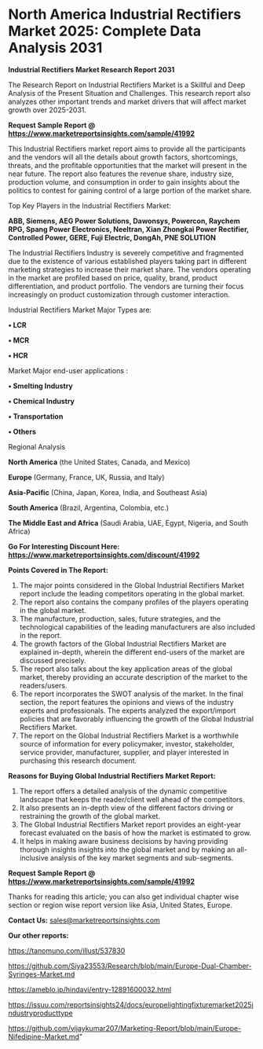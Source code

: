 # North America Industrial Rectifiers Market 2025: Complete Data Analysis 2031

<strong>Industrial Rectifiers Market Research Report 2031</strong>

The Research Report on Industrial Rectifiers Market is a Skillful and Deep Analysis of the Present Situation and Challenges. This research report also analyzes other important trends and market drivers that will affect market growth over 2025-2031.

<strong>Request Sample Report @ <a href=https://www.marketreportsinsights.com/sample/41992>https://www.marketreportsinsights.com/sample/41992</a></strong>

This Industrial Rectifiers market report aims to provide all the participants and the vendors will all the details about growth factors, shortcomings, threats, and the profitable opportunities that the market will present in the near future. The report also features the revenue share, industry size, production volume, and consumption in order to gain insights about the politics to contest for gaining control of a large portion of the market share.

Top Key Players in the Industrial Rectifiers Market:

<strong>ABB, Siemens, AEG Power Solutions, Dawonsys, Powercon, Raychem RPG, Spang Power Electronics, Neeltran, Xian Zhongkai Power Rectifier, Controlled Power, GERE, Fuji Electric, DongAh, PNE SOLUTION</strong>

The Industrial Rectifiers Industry is severely competitive and fragmented due to the existence of various established players taking part in different marketing strategies to increase their market share. The vendors operating in the market are profiled based on price, quality, brand, product differentiation, and product portfolio. The vendors are turning their focus increasingly on product customization through customer interaction.

Industrial Rectifiers Market Major Types are:

<strong>•  LCR

•  MCR

•  HCR</strong>

Market Major end-user applications :

<strong>•  Smelting Industry

•  Chemical Industry

•  Transportation

•  Others</strong>

Regional Analysis

</u><strong><b>North America</b></strong> (the United States, Canada, and Mexico)

<strong><b>Europe </b></strong>(Germany, France, UK, Russia, and Italy)

<strong><b>Asia-Pacific</b></strong> (China, Japan, Korea, India, and Southeast Asia)

<strong><b>South America</b></strong> (Brazil, Argentina, Colombia, etc.)

<strong><b>The Middle East and Africa</b></strong> (Saudi Arabia, UAE, Egypt, Nigeria, and South Africa)

<strong>Go For Interesting Discount Here: <a href=https://www.marketreportsinsights.com/discount/41992>https://www.marketreportsinsights.com/discount/41992</a></strong>

<strong>Points Covered in The Report:</strong>
<ol>
  <li>The major points considered in the Global Industrial Rectifiers Market report include the leading competitors operating in the global market.</li>
  <li>The report also contains the company profiles of the players operating in the global market.</li>
  <li>The manufacture, production, sales, future strategies, and the technological capabilities of the leading manufacturers are also included in the report.</li>
  <li>The growth factors of the Global Industrial Rectifiers Market are explained in-depth, wherein the different end-users of the market are discussed precisely.</li>
  <li>The report also talks about the key application areas of the global market, thereby providing an accurate description of the market to the readers/users.</li>
  <li>The report incorporates the SWOT analysis of the market. In the final section, the report features the opinions and views of the industry experts and professionals. The experts analyzed the export/import policies that are favorably influencing the growth of the Global Industrial Rectifiers Market.</li>
  <li>The report on the Global Industrial Rectifiers Market is a worthwhile source of information for every policymaker, investor, stakeholder, service provider, manufacturer, supplier, and player interested in purchasing this research document.</li>
</ol>
<strong>Reasons for Buying Global Industrial Rectifiers Market Report:</strong>

<ol>
  <li>The report offers a detailed analysis of the dynamic competitive landscape that keeps the reader/client well ahead of the competitors.</li>
  <li>It also presents an in-depth view of the different factors driving or restraining the growth of the global market.</li>
  <li>The Global Industrial Rectifiers Market report provides an eight-year forecast evaluated on the basis of how the market is estimated to grow.</li>
  <li>It helps in making aware business decisions by having providing thorough insights insights into the global market and by making an all-inclusive analysis of the key market segments and sub-segments.</li>
</ol>
<strong>Request Sample Report @ <a href=https://www.marketreportsinsights.com/sample/41992>https://www.marketreportsinsights.com/sample/41992</a></strong>


Thanks for reading this article; you can also get individual chapter wise section or region wise report version like Asia, United States, Europe.

<strong>Contact Us:</strong>
sales@marketreportsinsights.com

<strong>Our other reports:</strong>

<a href=https://tanomuno.com/illust/537830>https://tanomuno.com/illust/537830</a>

<a href=https://github.com/Siya23553/Research/blob/main/Europe-Dual-Chamber-Syringes-Market.md>https://github.com/Siya23553/Research/blob/main/Europe-Dual-Chamber-Syringes-Market.md</a>

<a href=https://ameblo.jp/hindavi/entry-12891600032.html>https://ameblo.jp/hindavi/entry-12891600032.html</a>

<a href=https://issuu.com/reportsinsights24/docs/europelightingfixturemarket2025industryproducttype>https://issuu.com/reportsinsights24/docs/europelightingfixturemarket2025industryproducttype</a>

<a href=https://github.com/vijaykumar207/Marketing-Report/blob/main/Europe-Nifedipine-Market.md>https://github.com/vijaykumar207/Marketing-Report/blob/main/Europe-Nifedipine-Market.md</a>"
